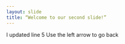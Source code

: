```yaml
---
layout: slide
title: “Welcome to our second slide!”
---
```

I updated line 5
Use the left arrow to go back
